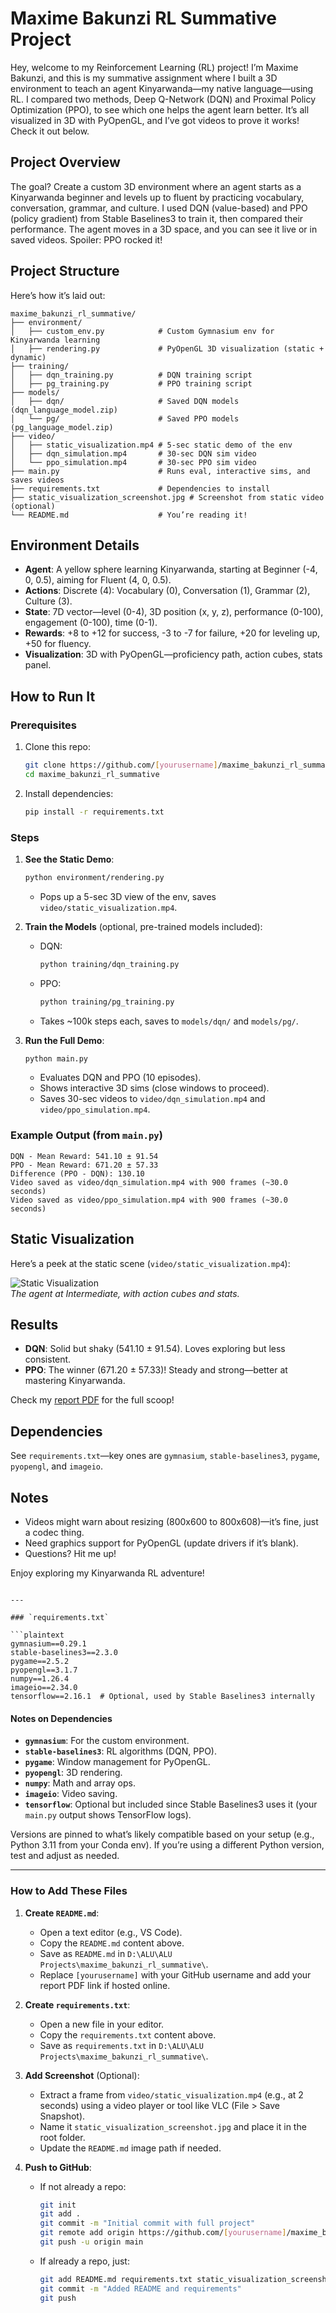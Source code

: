 # Maxime Bakunzi RL Summative Project

Hey, welcome to my Reinforcement Learning (RL) project! I’m Maxime Bakunzi, and this is my summative assignment where I built a 3D environment to teach an agent Kinyarwanda—my native language—using RL. I compared two methods, Deep Q-Network (DQN) and Proximal Policy Optimization (PPO), to see which one helps the agent learn better. It’s all visualized in 3D with PyOpenGL, and I’ve got videos to prove it works! Check it out below.

## Project Overview

The goal? Create a custom 3D environment where an agent starts as a Kinyarwanda beginner and levels up to fluent by practicing vocabulary, conversation, grammar, and culture. I used DQN (value-based) and PPO (policy gradient) from Stable Baselines3 to train it, then compared their performance. The agent moves in a 3D space, and you can see it live or in saved videos. Spoiler: PPO rocked it!

## Project Structure

Here’s how it’s laid out:

```
maxime_bakunzi_rl_summative/
├── environment/
│   ├── custom_env.py            # Custom Gymnasium env for Kinyarwanda learning
│   ├── rendering.py             # PyOpenGL 3D visualization (static + dynamic)
├── training/
│   ├── dqn_training.py          # DQN training script
│   ├── pg_training.py           # PPO training script
├── models/
│   ├── dqn/                     # Saved DQN models (dqn_language_model.zip)
│   └── pg/                      # Saved PPO models (pg_language_model.zip)
├── video/
│   ├── static_visualization.mp4 # 5-sec static demo of the env
│   ├── dqn_simulation.mp4       # 30-sec DQN sim video
│   └── ppo_simulation.mp4       # 30-sec PPO sim video
├── main.py                      # Runs eval, interactive sims, and saves videos
├── requirements.txt             # Dependencies to install
├── static_visualization_screenshot.jpg # Screenshot from static video (optional)
└── README.md                    # You’re reading it!
```

## Environment Details

- **Agent**: A yellow sphere learning Kinyarwanda, starting at Beginner (-4, 0, 0.5), aiming for Fluent (4, 0, 0.5).
- **Actions**: Discrete (4): Vocabulary (0), Conversation (1), Grammar (2), Culture (3).
- **State**: 7D vector—level (0-4), 3D position (x, y, z), performance (0-100), engagement (0-100), time (0-1).
- **Rewards**: +8 to +12 for success, -3 to -7 for failure, +20 for leveling up, +50 for fluency.
- **Visualization**: 3D with PyOpenGL—proficiency path, action cubes, stats panel.

## How to Run It

### Prerequisites
1. Clone this repo:
   ```bash
   git clone https://github.com/[yourusername]/maxime_bakunzi_rl_summative.git
   cd maxime_bakunzi_rl_summative
   ```
2. Install dependencies:
   ```bash
   pip install -r requirements.txt
   ```

### Steps
1. **See the Static Demo**:
   ```bash
   python environment/rendering.py
   ```
   - Pops up a 5-sec 3D view of the env, saves `video/static_visualization.mp4`.

2. **Train the Models** (optional, pre-trained models included):
   - DQN:
     ```bash
     python training/dqn_training.py
     ```
   - PPO:
     ```bash
     python training/pg_training.py
     ```
   - Takes ~100k steps each, saves to `models/dqn/` and `models/pg/`.

3. **Run the Full Demo**:
   ```bash
   python main.py
   ```
   - Evaluates DQN and PPO (10 episodes).
   - Shows interactive 3D sims (close windows to proceed).
   - Saves 30-sec videos to `video/dqn_simulation.mp4` and `video/ppo_simulation.mp4`.

### Example Output (from `main.py`)
```
DQN - Mean Reward: 541.10 ± 91.54
PPO - Mean Reward: 671.20 ± 57.33
Difference (PPO - DQN): 130.10
Video saved as video/dqn_simulation.mp4 with 900 frames (~30.0 seconds)
Video saved as video/ppo_simulation.mp4 with 900 frames (~30.0 seconds)
```

## Static Visualization
Here’s a peek at the static scene (`video/static_visualization.mp4`):

![Static Visualization](static_visualization_screenshot.jpg)  
*The agent at Intermediate, with action cubes and stats.*

## Results
- **DQN**: Solid but shaky (541.10 ± 91.54). Loves exploring but less consistent.
- **PPO**: The winner (671.20 ± 57.33)! Steady and strong—better at mastering Kinyarwanda.

Check my [report PDF](link-to-your-pdf) for the full scoop!

## Dependencies
See `requirements.txt`—key ones are `gymnasium`, `stable-baselines3`, `pygame`, `pyopengl`, and `imageio`.

## Notes
- Videos might warn about resizing (800x600 to 800x608)—it’s fine, just a codec thing.
- Need graphics support for PyOpenGL (update drivers if it’s blank).
- Questions? Hit me up!

Enjoy exploring my Kinyarwanda RL adventure!
```

---

### `requirements.txt`

```plaintext
gymnasium==0.29.1
stable-baselines3==2.3.0
pygame==2.5.2
pyopengl==3.1.7
numpy==1.26.4
imageio==2.34.0
tensorflow==2.16.1  # Optional, used by Stable Baselines3 internally
```

#### Notes on Dependencies
- **`gymnasium`**: For the custom environment.
- **`stable-baselines3`**: RL algorithms (DQN, PPO).
- **`pygame`**: Window management for PyOpenGL.
- **`pyopengl`**: 3D rendering.
- **`numpy`**: Math and array ops.
- **`imageio`**: Video saving.
- **`tensorflow`**: Optional but included since Stable Baselines3 uses it (your `main.py` output shows TensorFlow logs).

Versions are pinned to what’s likely compatible based on your setup (e.g., Python 3.11 from your Conda env). If you’re using a different Python version, test and adjust as needed.

---

### How to Add These Files

1. **Create `README.md`**:
   - Open a text editor (e.g., VS Code).
   - Copy the `README.md` content above.
   - Save as `README.md` in `D:\ALU\ALU Projects\maxime_bakunzi_rl_summative\`.
   - Replace `[yourusername]` with your GitHub username and add your report PDF link if hosted online.

2. **Create `requirements.txt`**:
   - Open a new file in your editor.
   - Copy the `requirements.txt` content above.
   - Save as `requirements.txt` in `D:\ALU\ALU Projects\maxime_bakunzi_rl_summative\`.

3. **Add Screenshot** (Optional):
   - Extract a frame from `video/static_visualization.mp4` (e.g., at 2 seconds) using a video player or tool like VLC (File > Save Snapshot).
   - Name it `static_visualization_screenshot.jpg` and place it in the root folder.
   - Update the `README.md` image path if needed.

4. **Push to GitHub**:
   - If not already a repo:
     ```bash
     git init
     git add .
     git commit -m "Initial commit with full project"
     git remote add origin https://github.com/[yourusername]/maxime_bakunzi_rl_summative.git
     git push -u origin main
     ```
   - If already a repo, just:
     ```bash
     git add README.md requirements.txt static_visualization_screenshot.jpg
     git commit -m "Added README and requirements"
     git push
     ```
